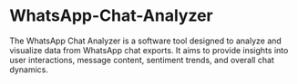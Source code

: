 # WhatsApp-Chat-Analyzer
The WhatsApp Chat Analyzer is a software tool designed to analyze and visualize data from WhatsApp chat exports. It aims to provide insights into user interactions, message content, sentiment trends, and overall chat dynamics. 
